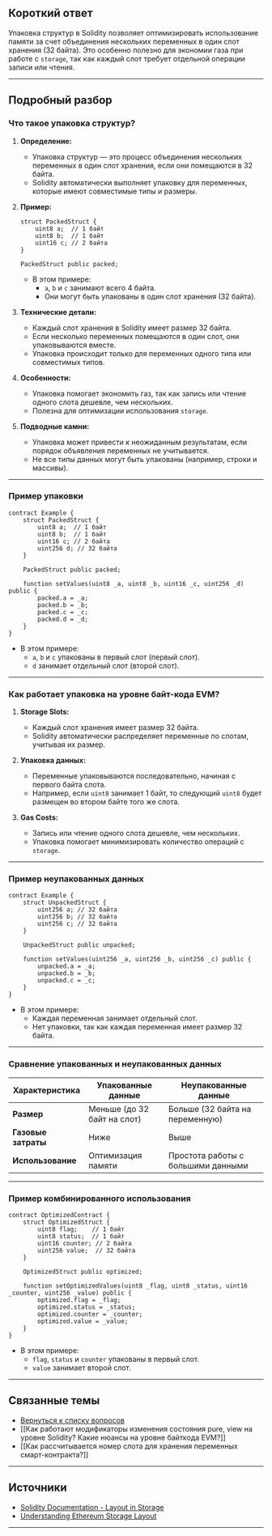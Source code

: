 
## Короткий ответ

Упаковка структур в Solidity позволяет оптимизировать использование памяти за счет объединения нескольких переменных в один слот хранения (32 байта). Это особенно полезно для экономии газа при работе с `storage`, так как каждый слот требует отдельной операции записи или чтения.

---

## Подробный разбор

### **Что такое упаковка структур?**
1. **Определение:**
   - Упаковка структур — это процесс объединения нескольких переменных в один слот хранения, если они помещаются в 32 байта.
   - Solidity автоматически выполняет упаковку для переменных, которые имеют совместимые типы и размеры.

2. **Пример:**
   ```solidity
   struct PackedStruct {
       uint8 a;  // 1 байт
       uint8 b;  // 1 байт
       uint16 c; // 2 байта
   }

   PackedStruct public packed;
   ```

   - В этом примере:
     - `a`, `b` и `c` занимают всего 4 байта.
     - Они могут быть упакованы в один слот хранения (32 байта).

3. **Технические детали:**
   - Каждый слот хранения в Solidity имеет размер 32 байта.
   - Если несколько переменных помещаются в один слот, они упаковываются вместе.
   - Упаковка происходит только для переменных одного типа или совместимых типов.

4. **Особенности:**
   - Упаковка помогает экономить газ, так как запись или чтение одного слота дешевле, чем нескольких.
   - Полезна для оптимизации использования `storage`.

5. **Подводные камни:**
   - Упаковка может привести к неожиданным результатам, если порядок объявления переменных не учитывается.
   - Не все типы данных могут быть упакованы (например, строки и массивы).

---

### **Пример упаковки**
```solidity
contract Example {
    struct PackedStruct {
        uint8 a;  // 1 байт
        uint8 b;  // 1 байт
        uint16 c; // 2 байта
        uint256 d; // 32 байта
    }

    PackedStruct public packed;

    function setValues(uint8 _a, uint8 _b, uint16 _c, uint256 _d) public {
        packed.a = _a;
        packed.b = _b;
        packed.c = _c;
        packed.d = _d;
    }
}
```

- В этом примере:
  - `a`, `b` и `c` упакованы в первый слот (первый слот).
  - `d` занимает отдельный слот (второй слот).

---

### **Как работает упаковка на уровне байт-кода EVM?**
1. **Storage Slots:**
   - Каждый слот хранения имеет размер 32 байта.
   - Solidity автоматически распределяет переменные по слотам, учитывая их размер.

2. **Упаковка данных:**
   - Переменные упаковываются последовательно, начиная с первого байта слота.
   - Например, если `uint8` занимает 1 байт, то следующий `uint8` будет размещен во втором байте того же слота.

3. **Gas Costs:**
   - Запись или чтение одного слота дешевле, чем нескольких.
   - Упаковка помогает минимизировать количество операций с `storage`.

---

### **Пример неупакованных данных**
```solidity
contract Example {
    struct UnpackedStruct {
        uint256 a; // 32 байта
        uint256 b; // 32 байта
        uint256 c; // 32 байта
    }

    UnpackedStruct public unpacked;

    function setValues(uint256 _a, uint256 _b, uint256 _c) public {
        unpacked.a = _a;
        unpacked.b = _b;
        unpacked.c = _c;
    }
}
```

- В этом примере:
  - Каждая переменная занимает отдельный слот.
  - Нет упаковки, так как каждая переменная имеет размер 32 байта.

---

### **Сравнение упакованных и неупакованных данных**
| Характеристика      | Упакованные данные                | Неупакованные данные              |
|---------------------|-----------------------------------|-----------------------------------|
| **Размер**          | Меньше (до 32 байт на слот)      | Больше (32 байта на переменную)   |
| **Газовые затраты** | Ниже                              | Выше                              |
| **Использование**    | Оптимизация памяти               | Простота работы с большими данными |

---

### **Пример комбинированного использования**
```solidity
contract OptimizedContract {
    struct OptimizedStruct {
        uint8 flag;    // 1 байт
        uint8 status;  // 1 байт
        uint16 counter; // 2 байта
        uint256 value;  // 32 байта
    }

    OptimizedStruct public optimized;

    function setOptimizedValues(uint8 _flag, uint8 _status, uint16 _counter, uint256 _value) public {
        optimized.flag = _flag;
        optimized.status = _status;
        optimized.counter = _counter;
        optimized.value = _value;
    }
}
```

- В этом примере:
  - `flag`, `status` и `counter` упакованы в первый слот.
  - `value` занимает второй слот.

---

## Связанные темы
- [Вернуться к списку вопросов](5.%20Список%20вопросов.md)
- [[Как работают модификаторы изменения состояния pure, view на уровне Solidity? Какие нюансы на уровне байткода EVM?]]
- [[Как расcчитывается номер слота для хранения переменных смарт-контракта?]]

---

## Источники
- [Solidity Documentation - Layout in Storage](https://docs.soliditylang.org/en/latest/internals/layout_in_storage.html)
- [Understanding Ethereum Storage Layout](https://medium.com/@hayeah/diving-into-the-ethereum-vm-part-2-storage-layout-bc5349cb11b7)
---
